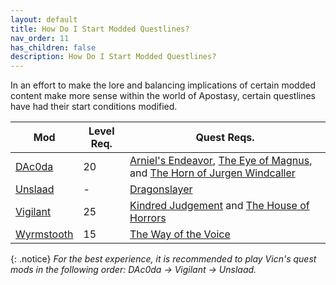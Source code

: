 ```yaml
---
layout: default
title: How Do I Start Modded Questlines?
nav_order: 11
has_children: false
description: How Do I Start Modded Questlines?
---
```


In an effort to make the lore and balancing implications of certain modded content make more sense within the world of Apostasy, certain questlines have had their start conditions modified.

| Mod | Level Req. | Quest Reqs. | 
| -------- | ------- | ------- |
| [DAc0da](https://www.nexusmods.com/skyrimspecialedition/mods/134405) | 20 | [Arniel's Endeavor](https://en.uesp.net/wiki/Skyrim:Arniel%27s_Endeavor), [The Eye of Magnus](https://en.uesp.net/wiki/Skyrim:The_Eye_of_Magnus), and [The Horn of Jurgen Windcaller](https://en.uesp.net/wiki/Skyrim:The_Horn_of_Jurgen_Windcaller) |
| [Unslaad](https://www.nexusmods.com/skyrimspecialedition/mods/11789) | - | [Dragonslayer](https://en.uesp.net/wiki/Skyrim:Dragonslayer) |
| [Vigilant](https://www.nexusmods.com/skyrimspecialedition/mods/11849) | 25 | [Kindred Judgement](https://en.uesp.net/wiki/Skyrim:Kindred_Judgment) and [The House of Horrors](https://en.uesp.net/wiki/Skyrim:The_House_of_Horrors) |
| [Wyrmstooth](https://www.nexusmods.com/skyrimspecialedition/mods/45565) | 15 | [The Way of the Voice](https://en.uesp.net/wiki/Skyrim:The_Way_of_the_Voice) | 

{: .notice}
*For the best experience, it is recommended to play Vicn's quest mods in the following order: DAc0da -> Vigilant -> Unslaad.*